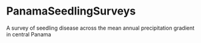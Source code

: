 # PanamaSeedlingSurveys
A survey of seedling disease across the mean annual precipitation gradient in central Panama
